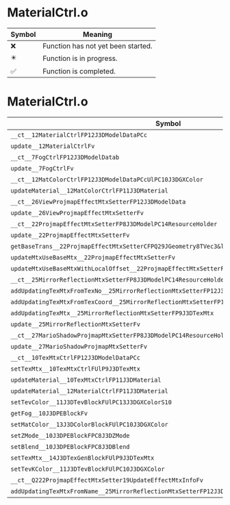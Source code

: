 # MaterialCtrl.o
| Symbol | Meaning 
| ------------- | ------------- 
| :x: | Function has not yet been started. 
| :eight_pointed_black_star: | Function is in progress. 
| :white_check_mark: | Function is completed. 


# MaterialCtrl.o
| Symbol | Decompiled? |
| ------------- | ------------- |
| `__ct__12MaterialCtrlFP12J3DModelDataPCc` | :white_check_mark: |
| `update__12MaterialCtrlFv` | :white_check_mark: |
| `__ct__7FogCtrlFP12J3DModelDatab` | :x: |
| `update__7FogCtrlFv` | :x: |
| `__ct__12MatColorCtrlFP12J3DModelDataPCcUlPC10J3DGXColor` | :x: |
| `updateMaterial__12MatColorCtrlFP11J3DMaterial` | :x: |
| `__ct__26ViewProjmapEffectMtxSetterFP12J3DModelData` | :x: |
| `update__26ViewProjmapEffectMtxSetterFv` | :x: |
| `__ct__22ProjmapEffectMtxSetterFP8J3DModelPC14ResourceHolder` | :x: |
| `update__22ProjmapEffectMtxSetterFv` | :x: |
| `getBaseTrans__22ProjmapEffectMtxSetterCFPQ29JGeometry8TVec3&lt;f&gt;` | :x: |
| `updateMtxUseBaseMtx__22ProjmapEffectMtxSetterFv` | :x: |
| `updateMtxUseBaseMtxWithLocalOffset__22ProjmapEffectMtxSetterFRCQ29JGeometry8TVec3&lt;f&gt;` | :x: |
| `__ct__25MirrorReflectionMtxSetterFP8J3DModelPC14ResourceHolder` | :x: |
| `addUpdatingTexMtxFromTexNo__25MirrorReflectionMtxSetterFP12J3DModelDataUs` | :x: |
| `addUpdatingTexMtxFromTexCoord__25MirrorReflectionMtxSetterFP11J3DMaterial` | :x: |
| `addUpdatingTexMtx__25MirrorReflectionMtxSetterFP9J3DTexMtx` | :x: |
| `update__25MirrorReflectionMtxSetterFv` | :x: |
| `__ct__27MarioShadowProjmapMtxSetterFP8J3DModelPC14ResourceHolder` | :x: |
| `update__27MarioShadowProjmapMtxSetterFv` | :x: |
| `__ct__10TexMtxCtrlFP12J3DModelDataPCc` | :x: |
| `setTexMtx__10TexMtxCtrlFUlP9J3DTexMtx` | :x: |
| `updateMaterial__10TexMtxCtrlFP11J3DMaterial` | :x: |
| `updateMaterial__12MaterialCtrlFP11J3DMaterial` | :x: |
| `setTevColor__11J3DTevBlockFUlPC13J3DGXColorS10` | :x: |
| `getFog__10J3DPEBlockFv` | :x: |
| `setMatColor__13J3DColorBlockFUlPC10J3DGXColor` | :x: |
| `setZMode__10J3DPEBlockFPC8J3DZMode` | :x: |
| `setBlend__10J3DPEBlockFPC8J3DBlend` | :x: |
| `setTexMtx__14J3DTexGenBlockFUlP9J3DTexMtx` | :x: |
| `setTevKColor__11J3DTevBlockFUlPC10J3DGXColor` | :x: |
| `__ct__Q222ProjmapEffectMtxSetter19UpdateEffectMtxInfoFv` | :x: |
| `addUpdatingTexMtxFromName__25MirrorReflectionMtxSetterFP12J3DModelData` | :x: |
